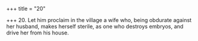 +++
title = "20"

+++
20. Let him proclaim in the village a wife who, being obdurate against her husband, makes herself sterile, as one who destroys embryos, and drive her from his house.
